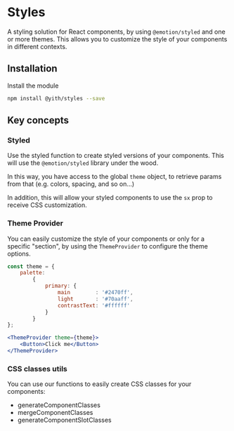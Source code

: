# Styles

A styling solution for React components, by using `@emotion/styled` and one or more themes.
This allows you to customize the style of your components in different contexts.

## Installation

Install the module

```bash
npm install @yith/styles --save
```

## Key concepts

### Styled

Use the styled function to create styled versions of your components.
This will use the `@emotion/styled` library under the wood.

In this way, you have access to the global `theme` object, to retrieve params from that (e.g. colors, spacing, and so on...)

In addition, this will allow your styled components to use the `sx` prop to receive CSS customization.

### Theme Provider

You can easily customize the style of your components or only for a specific "section", by using the `ThemeProvider` to configure the theme options.

```jsx
const theme = {
	palette:
		{
			primary: {
				main        : '#2470ff',
				light       : '#70aaff',
				contrastText: '#ffffff'
			}
		}
};

<ThemeProvider theme={theme}>
	<Button>Click me</Button>
</ThemeProvider>
```

### CSS classes utils

You can use our functions to easily create CSS classes for your components:
- generateComponentClasses
- mergeComponentClasses
- generateComponentSlotClasses